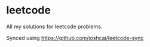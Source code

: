 # leetcode

All my solutions for leetcode problems.

Synced using https://github.com/joshcai/leetcode-sync
